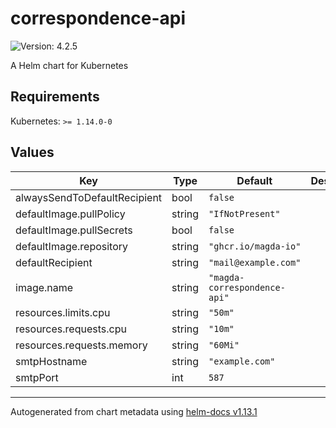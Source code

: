 # correspondence-api

![Version: 4.2.5](https://img.shields.io/badge/Version-4.2.5-informational?style=flat-square)

A Helm chart for Kubernetes

## Requirements

Kubernetes: `>= 1.14.0-0`

## Values

| Key | Type | Default | Description |
|-----|------|---------|-------------|
| alwaysSendToDefaultRecipient | bool | `false` |  |
| defaultImage.pullPolicy | string | `"IfNotPresent"` |  |
| defaultImage.pullSecrets | bool | `false` |  |
| defaultImage.repository | string | `"ghcr.io/magda-io"` |  |
| defaultRecipient | string | `"mail@example.com"` |  |
| image.name | string | `"magda-correspondence-api"` |  |
| resources.limits.cpu | string | `"50m"` |  |
| resources.requests.cpu | string | `"10m"` |  |
| resources.requests.memory | string | `"60Mi"` |  |
| smtpHostname | string | `"example.com"` |  |
| smtpPort | int | `587` |  |

----------------------------------------------
Autogenerated from chart metadata using [helm-docs v1.13.1](https://github.com/norwoodj/helm-docs/releases/v1.13.1)

